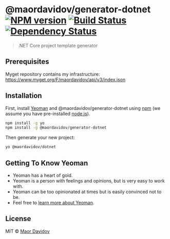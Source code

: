 # @maordavidov/generator-dotnet [![NPM version][npm-image]][npm-url] [![Build Status][travis-image]][travis-url] [![Dependency Status][daviddm-image]][daviddm-url]
> .NET Core project template generator

## Prerequisites

Myget repository contains my infrastructure: https://www.myget.org/F/maordavidov/api/v3/index.json

## Installation

First, install [Yeoman](http://yeoman.io) and @maordavidov/generator-dotnet using [npm](https://www.npmjs.com/) (we assume you have pre-installed [node.js](https://nodejs.org/)).

```bash
npm install -g yo
npm install -g @maordavidov/generator-dotnet
```

Then generate your new project:

```bash
yo @maordavidov/dotnet
```

## Getting To Know Yeoman

 * Yeoman has a heart of gold.
 * Yeoman is a person with feelings and opinions, but is very easy to work with.
 * Yeoman can be too opinionated at times but is easily convinced not to be.
 * Feel free to [learn more about Yeoman](http://yeoman.io/).

## License

MIT © [Maor Davidov]()


[npm-image]: https://badge.fury.io/js/generator-dotnet-core.svg
[npm-url]: https://npmjs.org/package/@maordavidov/generator-dotnet
[travis-image]: https://travis-ci.org/maordavidov/generator-dotnet-core.svg?branch=master
[travis-url]: https://travis-ci.org/maordavidov/generator-dotnet-core
[daviddm-image]: https://david-dm.org/maordavidov/generator-dotnet-core.svg?theme=shields.io
[daviddm-url]: https://david-dm.org/maordavidov/generator-dotnet-core
